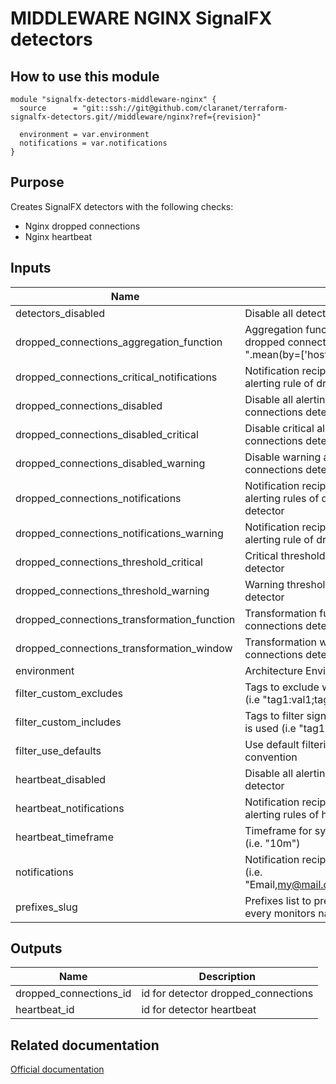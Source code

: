 # MIDDLEWARE NGINX SignalFX detectors

## How to use this module

```hcl
module "signalfx-detectors-middleware-nginx" {
  source      = "git::ssh://git@github.com/claranet/terraform-signalfx-detectors.git//middleware/nginx?ref={revision}"

  environment = var.environment
  notifications = var.notifications
}

```

## Purpose

Creates SignalFX detectors with the following checks:

- Nginx dropped connections
- Nginx heartbeat

## Inputs

| Name | Description | Type | Default | Required |
|------|-------------|------|---------|:-----:|
| detectors\_disabled | Disable all detectors in this module | `bool` | `false` | no |
| dropped\_connections\_aggregation\_function | Aggregation function and group by for dropped connections detector (i.e. ".mean(by=['host']).") | `string` | `""` | no |
| dropped\_connections\_critical\_notifications | Notification recipients semicolon for critical alerting rule of dropped connections detector | `string` | `""` | no |
| dropped\_connections\_disabled | Disable all alerting rules for dropped connections detector | `bool` | n/a | yes |
| dropped\_connections\_disabled\_critical | Disable critical alerting rule for dropped connections detector | `bool` | n/a | yes |
| dropped\_connections\_disabled\_warning | Disable warning alerting rule for dropped connections detector | `bool` | n/a | yes |
| dropped\_connections\_notifications | Notification recipients semicolon for every alerting rules of dropped connections detector | `string` | `""` | no |
| dropped\_connections\_notifications\_warning | Notification recipients semicolon for warning alerting rule of dropped connections detector | `string` | `""` | no |
| dropped\_connections\_threshold\_critical | Critical threshold for dropped connections detector | `number` | `1` | no |
| dropped\_connections\_threshold\_warning | Warning threshold for dropped connections detector | `number` | `0` | no |
| dropped\_connections\_transformation\_function | Transformation function for dropped connections detector (mean, min, max) | `string` | `"min"` | no |
| dropped\_connections\_transformation\_window | Transformation window for dropped connections detector (i.e. 5m, 20m, 1h, 1d) | `string` | `"5m"` | no |
| environment | Architecture Environment | `string` | n/a | yes |
| filter\_custom\_excludes | Tags to exclude when using custom filtering (i.e "tag1:val1;tag2:val2") | `string` | `""` | no |
| filter\_custom\_includes | Tags to filter signals on when custom filtering is used (i.e "tag1:val1;tag2:val2") | `string` | `""` | no |
| filter\_use\_defaults | Use default filtering which follows tagging convention | `bool` | `true` | no |
| heartbeat\_disabled | Disable all alerting rules for heartbeat detector | `bool` | n/a | yes |
| heartbeat\_notifications | Notification recipients semicolon for every alerting rules of heartbeat detector | `string` | `""` | no |
| heartbeat\_timeframe | Timeframe for system not reporting detector (i.e. "10m") | `string` | `"20m"` | no |
| notifications | Notification recipients semicolon separated (i.e. "Email,my@mail.com;PagerDuty,credentialId") | `string` | n/a | yes |
| prefixes\_slug | Prefixes list to prepend between brackets on every monitors names before environment | `list` | `[]` | no |

## Outputs

| Name | Description |
|------|-------------|
| dropped\_connections\_id | id for detector dropped\_connections |
| heartbeat\_id | id for detector heartbeat |

## Related documentation

[Official documentation](https://docs.signalfx.com/en/latest/integrations/integrations-reference/integrations.nginx.html)
